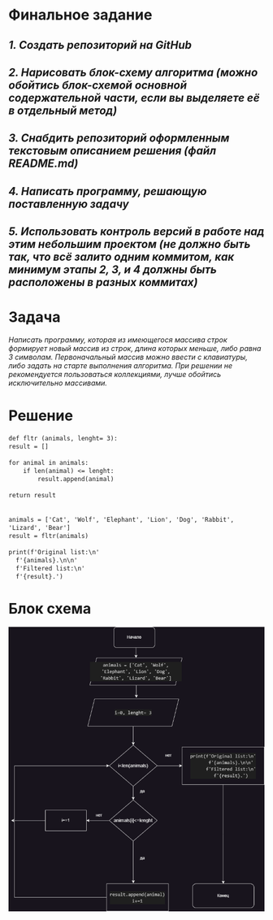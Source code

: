 # Финальное задание
## *1. Создать репозиторий на GitHub*
## *2. Нарисовать блок-схему алгоритма (можно обойтись блок-схемой основной содержательной части, если вы выделяете её в отдельный метод)*
## *3. Снабдить репозиторий оформленным текстовым описанием решения (файл README.md)*
## *4. Написать программу, решающую поставленную задачу*
## *5. Использовать контроль версий в работе над этим небольшим проектом (не должно быть так, что всё залито одним коммитом, как минимум этапы 2, 3, и 4 должны быть расположены в разных коммитах)*

# Задача

*Написать программу, которая из имеющегося массива строк формирует новый массив из строк, длина которых меньше, либо равна 3 символам. Первоначальный массив можно ввести с клавиатуры, либо задать на старте выполнения алгоритма. При решении не рекомендуется пользоваться коллекциями, лучше обойтись исключительно массивами.*

# Решение

    def fltr (animals, lenght= 3):
    result = []

    for animal in animals:
        if len(animal) <= lenght:
            result.append(animal)

    return result


    animals = ['Cat', 'Wolf', 'Elephant', 'Lion', 'Dog', 'Rabbit', 'Lizard', 'Bear']
    result = fltr(animals)

    print(f'Original list:\n'
      f'{animals}.\n\n'
      f'Filtered list:\n'
      f'{result}.')

# Блок схема

![Блок схема алгоритма](/dia.png)

